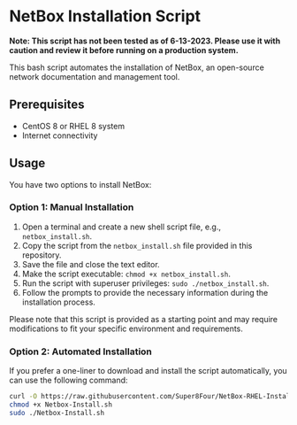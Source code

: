 # NetBox Installation Script

**Note: This script has not been tested as of 6-13-2023. Please use it with caution and review it before running on a production system.**

This bash script automates the installation of NetBox, an open-source network documentation and management tool.

## Prerequisites

- CentOS 8 or RHEL 8 system
- Internet connectivity

## Usage

You have two options to install NetBox:

### Option 1: Manual Installation

1. Open a terminal and create a new shell script file, e.g., `netbox_install.sh`.
2. Copy the script from the `netbox_install.sh` file provided in this repository.
3. Save the file and close the text editor.
4. Make the script executable: `chmod +x netbox_install.sh`.
5. Run the script with superuser privileges: `sudo ./netbox_install.sh`.
6. Follow the prompts to provide the necessary information during the installation process.

Please note that this script is provided as a starting point and may require modifications to fit your specific environment and requirements.

### Option 2: Automated Installation

If you prefer a one-liner to download and install the script automatically, you can use the following command:

```bash
curl -O https://raw.githubusercontent.com/Super8Four/NetBox-RHEL-Install/main/Netbox-Install.sh
chmod +x Netbox-Install.sh
sudo ./Netbox-Install.sh
